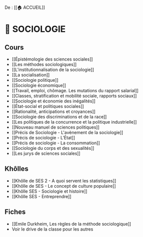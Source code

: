 De : [[🏠 ACCUEIL]]

# 🌆 SOCIOLOGIE

## Cours 

- [[Épistémologie des sciences sociales]]
- [[Les méthodes sociologiques]]
- [[L'institutionnalisation de la sociologie]]
- [[La socialisation]]
- [[Sociologie politique]] 
- [[Sociologie économique]]
- [[Travail, emploi, chômage. Les mutations du rapport salarial]] 
- [[Classes, stratification et mobilité sociale, rapports sociaux]] 
- [[Sociologie et économie des inégalités]] 
- [[État-social et politiques sociales]] 
- [[Rationalité, anticipations et croyances]] 
- [[Sociologie des discriminations et de la race]] 
- [[Les politiques de la concurrence et la politique industrielle]] 
- [[Nouveau manuel de sciences politiques]] 
- [[Précis de Sociologie - L'avènement de la sociologie]] 
- [[Précis de sociologie - L’État]] 
- [[Précis de sociologie - La consommation]] 
- [[Sociologie du corps et des sexualités]] 
- [[Les jurys de sciences sociales]] 

## Khôlles 

-  [[Khôlle de SES 2 - A quoi servent les statistiques]]
- [[Khôlle de SES - Le concept de culture populaire]]
- [[Khôlle SES - Sociologie et histoire]]
- [[Khôlle SES - Entreprendre]] 
## Fiches 

- [[Emile Durkheim, Les règles de la méthode sociologique]]
- Voir le drive de la classe pour les autres 



